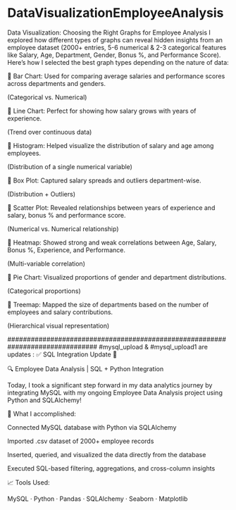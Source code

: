 # DataVisualizationEmployeeAnalysis
Data Visualization: Choosing the Right Graphs for Employee Analysis
I explored how different types of graphs can reveal hidden insights from an employee dataset (2000+ entries, 5-6 numerical & 2-3 categorical features like Salary, Age, Department, Gender, Bonus %, and Performance Score).
Here’s how I selected the best graph types depending on the nature of data:

🔹 Bar Chart:
Used for comparing average salaries and performance scores across departments and genders.

(Categorical vs. Numerical)

🔹 Line Chart:
Perfect for showing how salary grows with years of experience.

(Trend over continuous data)

🔹 Histogram:
Helped visualize the distribution of salary and age among employees.

(Distribution of a single numerical variable)

🔹 Box Plot:
Captured salary spreads and outliers department-wise.

(Distribution + Outliers)

🔹 Scatter Plot:
Revealed relationships between years of experience and salary, bonus % and performance score.

(Numerical vs. Numerical relationship)

🔹 Heatmap:
Showed strong and weak correlations between Age, Salary, Bonus %, Experience, and Performance.

(Multi-variable correlation)

🔹 Pie Chart:
Visualized proportions of gender and department distributions.

(Categorical proportions)

🔹 Treemap:
Mapped the size of departments based on the number of employees and salary contributions.

(Hierarchical visual representation)

###############################################################################
#mysql_upload & #mysql_upload1 are updates :
✅ SQL Integration Update 🚀



🔍 Employee Data Analysis | SQL + Python Integration

Today, I took a significant step forward in my data analytics journey by integrating MySQL with my ongoing Employee Data Analysis project using Python and SQLAlchemy!



📌 What I accomplished:

Connected MySQL database with Python via SQLAlchemy

Imported .csv dataset of 2000+ employee records

Inserted, queried, and visualized the data directly from the database

Executed SQL-based filtering, aggregations, and cross-column insights



📈 Tools Used:

MySQL · Python · Pandas · SQLAlchemy · Seaborn · Matplotlib
